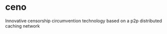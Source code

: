 ceno
====

Innovative censorship circumvention technology based on a p2p distributed caching network
